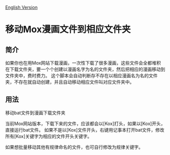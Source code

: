 [English Version](./README_EN.md)

# 移动Mox漫画文件到相应文件夹

## 简介

如果你也在用Mox网站下载漫画，一次性下载了很多漫画，这些文件会全都堆积在下载文件夹，要一个个创建以漫画名字为名的文件夹，然后把相应的漫画移动到文件夹中，费时费力。
这个脚本会自动判断存不存在以相应漫画名为名的文件夹，不存在就自动创建，并且自动移动相应文件叫对应文件夹中。

## 用法
移动bat文件到漫画下载文件夹

当前Mox网站版本，下载下来的文件，应该都会以[Kox]打头，如果以[Kox]开头，直接运行bat文件。
如果不是以[Kox]文件开头，右键用记事本打开bat文件，修改所有[Kox]关键字为相应的文件开头关键字。

如果想批量移动其他有规律命名的文件，也可自行修改为规律关键字。
